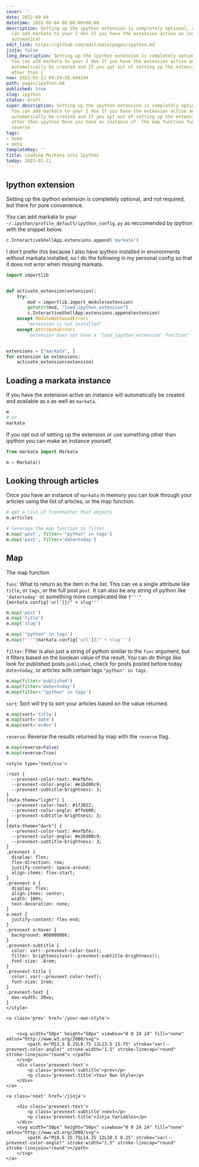 ```yaml
---
cover: ''
date: 2022-09-04
datetime: 2022-09-04 00:00:00+00:00
description: Setting up the ipython extension is completely optional, and not You
  can add markata to your I don If you have the extension active an instance will
  automatical
edit_link: https://github.com/edit/main/pages/ipython.md
jinja: false
long_description: Setting up the ipython extension is completely optional, and not
  You can add markata to your I don If you have the extension active an instance will
  automatically be created and If you opt out of setting up the extension or use something
  other than i
now: 2023-01-11 04:24:58.694244
path: pages/ipython.md
published: true
slug: ipython
status: draft
super_description: Setting up the ipython extension is completely optional, and not
  You can add markata to your I don If you have the extension active an instance will
  automatically be created and If you opt out of setting up the extension or use something
  other than ipython Once you have an instance of  The map function func filter sort
  reverse
tags:
- home
- meta
templateKey: ''
title: Loading Markata into Ipython
today: 2023-01-11
---
```


## Ipython extension

Setting up the ipython extension is completely optional, and not
required, but there for pure convenience.

You can add markata to your
`~/.ipython/profile_default/ipython_config.py` as reccomended by
ipython with the snippet below.

``` python
c.InteractiveShellApp.extensions.append('markata')
```

I don't prefer this because I also have ipython installed in
environments without markata installed, so I do the following in
my personal config so that it does not error when missing markata.

``` python
import importlib


def activate_extension(extension):
    try:
        mod = importlib.import_module(extension)
        getattr(mod, "load_ipython_extension")
        c.InteractiveShellApp.extensions.append(extension)
    except ModuleNotFoundError:
        "extension is not installed"
    except AttributeError:
        "extension does not have a 'load_ipython_extension' function"


extensions = ["markata", ]
for extension in extensions:
    activate_extension(extension)
```

## Loading a markata instance

If you have the extension active an instance will automatically be created and
available as `m` as well as `markata`.

``` python
m
# or
markata
```

If you opt out of setting up the extension or use something other than ipython
you can make an instance yourself.

``` python
from markata import Markata

m = Markata()
```

## Looking through articles

Once you have an instance of `markata` in memory you can look through your
articles using the list of articles, or the map function.


``` python
# get a list of frontmatter.Post objects
m.articles

# leverage the map function to filter
m.map('post', filter='"python" in tags')
m.map('post', filter='date>today')
```

## Map

The map function 

`func`: What to return as the item in the list. This can ve a single attribute
like `title`, or `tags`, or the full post `post`.  It can also be any string of
python like `'date>today'` or something more complicated like
`f'''"{markata.config['url']}/" + slug'''`

``` python
m.map('post')
m.map('title')
m.map('slug')

m.map('"python" in tags')
m.map(f'''"{markata.config['url']}/" + slug''')
```

`filter`: Filter is also just a string of python similar to the `func`
argument, but it filters based on the boolean value of the result.  You can do
things like look for published posts `published`, check for posts posted before
today `date<today`, or articles with certain tags `"python" in tags`.

``` python
m.map(filter='published')
m.map(filter='date<today')
m.map(filter='"python" in tags')
```

`sort`: Sort will try to sort your articles based on the value returned.

``` python
m.map(sort='title')
m.map(sort='date')
m.map(sort='order')
```

`reverse`: Reverse the results returned by map with the `reverse` flag.

``` python
m.map(reverse=False)
m.map(reverse=True)
```
<div class='prevnext'>

    <style type='text/css'>

    :root {
      --prevnext-color-text: #eefbfe;
      --prevnext-color-angle: #e1bd00c9;
      --prevnext-subtitle-brightness: 3;
    }
    [data-theme="light"] {
      --prevnext-color-text: #1f2022;
      --prevnext-color-angle: #ffeb00;
      --prevnext-subtitle-brightness: 3;
    }
    [data-theme="dark"] {
      --prevnext-color-text: #eefbfe;
      --prevnext-color-angle: #e1bd00c9;
      --prevnext-subtitle-brightness: 3;
    }
    .prevnext {
      display: flex;
      flex-direction: row;
      justify-content: space-around;
      align-items: flex-start;
    }
    .prevnext a {
      display: flex;
      align-items: center;
      width: 100%;
      text-decoration: none;
    }
    a.next {
      justify-content: flex-end;
    }
    .prevnext a:hover {
      background: #00000006;
    }
    .prevnext-subtitle {
      color: var(--prevnext-color-text);
      filter: brightness(var(--prevnext-subtitle-brightness));
      font-size: .8rem;
    }
    .prevnext-title {
      color: var(--prevnext-color-text);
      font-size: 1rem;
    }
    .prevnext-text {
      max-width: 30vw;
    }
    </style>
    
    <a class='prev' href='/your-own-style'>
    

        <svg width="50px" height="50px" viewbox="0 0 24 24" fill="none" xmlns="http://www.w3.org/2000/svg">
            <path d="M13.5 8.25L9.75 12L13.5 15.75" stroke="var(--prevnext-color-angle)" stroke-width="1.5" stroke-linecap="round" stroke-linejoin="round"> </path>
        </svg>
        <div class='prevnext-text'>
            <p class='prevnext-subtitle'>prev</p>
            <p class='prevnext-title'>Your Own Style</p>
        </div>
    </a>
    
    <a class='next' href='/jinja'>
    
        <div class='prevnext-text'>
            <p class='prevnext-subtitle'>next</p>
            <p class='prevnext-title'>Jinja Variables</p>
        </div>
        <svg width="50px" height="50px" viewbox="0 0 24 24" fill="none" xmlns="http://www.w3.org/2000/svg">
            <path d="M10.5 15.75L14.25 12L10.5 8.25" stroke="var(--prevnext-color-angle)" stroke-width="1.5" stroke-linecap="round" stroke-linejoin="round"></path>
        </svg>
    </a>
  </div>